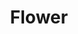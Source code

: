 ---
title: Flower
category: paintings
series: bambinart
year: 2017
image: flower.jpg
size: 80cmx100cm
materials: oil on canvas
---
